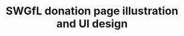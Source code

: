 ---
title: "SWGfL donation page illustration and UI design"
type: "thumb"
weight: 12
draft: false
url_sml: "/images/design/thumbs/sml/SWGfL_donation_page_UI"
url_lge: "/images/design/thumbs/lge/SWGfL_donation_page_UI"
alt: "SWGfL donation page UI design including and bespoke illustration"
---